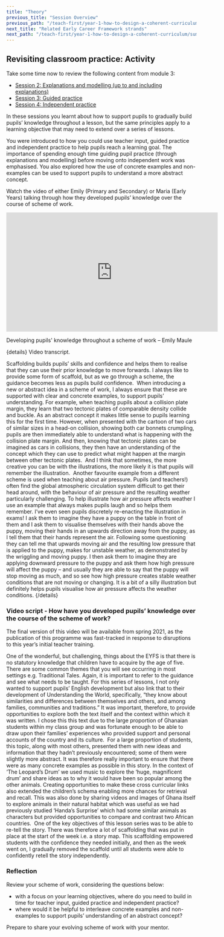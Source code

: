 ```yaml
---
title: "Theory"
previous_title: "Session Overview"
previous_path: "/teach-first/year-1-how-to-design-a-coherent-curriculum/summer-week-5-ect-session-overview"
next_title: "Related Early Career Framework strands"
next_path: "/teach-first/year-1-how-to-design-a-coherent-curriculum/summer-week-5-ect-related-early-career-framework-strands"
---
```


## Revisiting classroom practice: Activity

Take some time now to review the following content from module 3:

- [Session 2: Explanations and modelling (up to and including explanations)](/teach-first/year-1-what-makes-classroom-practice-effective#week-2-explanations-and-modelling)
- [Session 3: Guided practice](/teach-first/year-1-what-makes-classroom-practice-effective#week-3-guided-practice)
- [Session 4: Independent practice](/teach-first/year-1-what-makes-classroom-practice-effective#week-4-independent-practice)

In these sessions you learnt about how to support pupils to gradually build pupils’ knowledge throughout a lesson, but the same principles apply to a learning objective that may need to extend over a series of lessons.

You were introduced to how you could use teacher input, guided practice and independent practice to help pupils reach a learning goal. The importance of spending enough time guiding pupil practice (through explanations and modelling) before moving onto independent work was emphasised. You also explored how the use of concrete examples and non-examples can be used to support pupils to understand a more abstract concept.

Watch the video of either Emily (Primary and Secondary) or Maria (Early Years) talking through how they developed pupils’ knowledge over the course of scheme of work.

<iframe width="560" height="315" src="https://www.youtube.com/embed/W2JV2Oh2ORQ" title="YouTube video player" frameborder="0" allow="accelerometer; autoplay; clipboard-write; encrypted-media; gyroscope; picture-in-picture; web-share" allowfullscreen></iframe>

Developing pupils' knowledge throughout a scheme of work – Emily Maule

{details}
Video transcript.

<span style="font-weight: 400;">
  Scaffolding builds pupils’ skills and confidence and helps them to realise
  that they can use their prior knowledge to move forwards. I always like to
  provide some form of scaffold, but as we go through a scheme, the guidance
  becomes less as pupils build confidence. 
</span>

<span style="font-weight: 400;">
  When introducing a new or abstract idea in a scheme of work, I always ensure
  that these are supported with clear and concrete examples, to support pupils’
  understanding. For example, when teaching pupils about a collision plate
  margin, they learn that two tectonic plates of comparable density collide and
  buckle. As an abstract concept it makes little sense to pupils learning this
  for the first time. However, when presented with the cartoon of two cars of
  similar sizes in a head-on collision, showing both car bonnets crumpling,
  pupils are then immediately able to understand what is happening with the
  collision plate margin. And then, knowing that tectonic plates can be imagined
  as cars in collisions, they then have an understanding of the concept which
  they can use to predict what might happen at the margin between other tectonic
  plates.
</span> <span style="font-weight: 400;">
   And I think that sometimes, the more creative you can be with the
  illustrations, the more likely it is that pupils will remember the
  illustration. 
</span>

<span style="font-weight: 400;">
  Another favourite example from a different scheme is used when teaching about
  air pressure. Pupils (and teachers!) often find the global atmospheric
  circulation system difficult to get their head around, with the behaviour of
  air pressure and the resulting weather particularly challenging. To help
  illustrate how air pressure affects weather I use an example that always makes
  pupils laugh and so helps them remember. I’ve even seen pupils discretely
  re-enacting the illustration in exams! I ask them to imagine they have a puppy
  on the table in front of them and I ask them to visualise themselves with
  their hands above the puppy, moving their hands in an upwards direction away
  from the puppy, as I tell them that their hands represent the air. Following
  some questioning they can tell me that upwards moving air and the resulting
  low pressure that is applied to the puppy, makes for unstable weather, as
  demonstrated by the wriggling and moving puppy. I then ask them to imagine
  they are applying downward pressure to the puppy and ask them how high
  pressure will affect the puppy – and usually they are able to say that the
  puppy will stop moving as much, and so see how high pressure creates stable
  weather conditions that are not moving or changing. It is a bit of a silly
  illustration but definitely helps pupils visualise how air pressure affects
  the weather conditions.
</span>
 {/details}

### Video script - How have you developed pupils’ knowledge over the course of the scheme of work?

The final version of this video will be available from spring 2021, as the publication of this programme was fast-tracked in response to disruptions to this year’s initial teacher training.

One of the wonderful, but challenging, things about the EYFS is that there is no statutory knowledge that children have to acquire by the age of five. There are some common themes that you will see occurring in most settings e.g. Traditional Tales. Again, it is important to refer to the guidance and see what needs to be taught. For this series of lessons, I not only wanted to support pupils’ English development but also link that to their development of Understanding the World, specifically, “they know about similarities and differences between themselves and others, and among families, communities and traditions.” It was important, therefore, to provide opportunities to explore both the text itself and the context within which it was written. I chose this this text due to the large proportion of Ghanaian students within my class group and was fortunate enough to be able to draw upon their families’ experiences who provided support and personal accounts of the country and its culture.&nbsp; For a large proportion of students, this topic, along with most others, presented them with new ideas and information that they hadn’t previously encountered; some of them were slightly more abstract. It was therefore really important to ensure that there were as many concrete examples as possible in this story. In the context of ‘The Leopard’s Drum’ we used music to explore the ‘huge, magnificent drum’ and share ideas as to why it would have been so popular among the other animals. Creating opportunities to make these cross curricular links also extended the children’s schema enabling more chances for retrieval and recall. This was also done by sharing videos and images of Ghana itself to explore animals in their natural habitat which was useful as we had previously studied ‘Handa’s Surprise’ which had some similar animals as characters but provided opportunities to compare and contrast two African countries.&nbsp; One of the key objectives of this lesson series was to be able to re-tell the story. There was therefore a lot of scaffolding that was put in place at the start of the week i.e. a story map. This scaffolding empowered students with the confidence they needed initially, and then as the week went on, I gradually removed the scaffold until all students were able to confidently retell the story independently.

### Reflection

Review your scheme of work, considering the questions below:

- with a focus on your learning objectives, where do you need to build in
  time for teacher input, guided practice and independent practice?
- where would it be helpful to interleave concrete examples and non-examples
  to support pupils’ understanding of an abstract concept?

Prepare to share your evolving scheme of work with your mentor.
